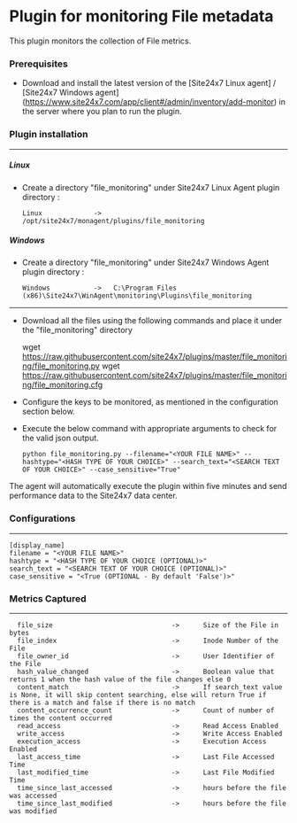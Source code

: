 # Plugin for monitoring File metadata

This plugin monitors the collection of File metrics.

### Prerequisites

- Download and install the latest version of the [Site24x7 Linux agent] / [Site24x7 Windows agent] (https://www.site24x7.com/app/client#/admin/inventory/add-monitor) in the server where you plan to run the plugin.

### Plugin installation

---

##### Linux

- Create a directory "file_monitoring" under Site24x7 Linux Agent plugin directory :

      Linux             ->   /opt/site24x7/monagent/plugins/file_monitoring

##### Windows

- Create a directory "file_monitoring" under Site24x7 Windows Agent plugin directory :

      Windows           ->   C:\Program Files (x86)\Site24x7\WinAgent\monitoring\Plugins\file_monitoring

---

- Download all the files using the following commands and place it under the "file_monitoring" directory

  	wget https://raw.githubusercontent.com/site24x7/plugins/master/file_monitoring/file_monitoring.py
  	wget https://raw.githubusercontent.com/site24x7/plugins/master/file_monitoring/file_monitoring.cfg

- Configure the keys to be monitored, as mentioned in the configuration section below.

- Execute the below command with appropriate arguments to check for the valid json output.

      python file_monitoring.py --filename="<YOUR FILE NAME>" --hashtype="<HASH TYPE OF YOUR CHOICE>" --search_text="<SEARCH TEXT OF YOUR CHOICE>" --case_sensitive="True"

The agent will automatically execute the plugin within five minutes and send performance data to the Site24x7 data center.

### Configurations

---

    [display_name]
    filename = "<YOUR FILE NAME>"
    hashtype = "<HASH TYPE OF YOUR CHOICE (OPTIONAL)>"
    search_text = "<SEARCH TEXT OF YOUR CHOICE (OPTIONAL)>"
    case_sensitive = "<True (OPTIONAL - By default 'False')>"

### Metrics Captured

---

      file_size                              ->      Size of the File in bytes
      file_index                             ->      Inode Number of the File 
      file_owner_id                          ->      User Identifier of the File
      hash_value_changed                     ->      Boolean value that returns 1 when the hash value of the file changes else 0
      content_match                          ->      If search_text value is None, it will skip content searching, else will return True if there is a match and false if there is no match
      content_occurrence_count               ->      Count of number of times the content occurred
      read_access                            ->      Read Access Enabled
      write_access                           ->      Write Access Enabled
      execution_access                       ->      Execution Access Enabled
      last_access_time                       ->      Last File Accessed Time
      last_modified_time                     ->      Last File Modified Time
      time_since_last_accessed               ->      hours before the file was accessed
      time_since_last_modified               ->      hours before the file was modified
      
